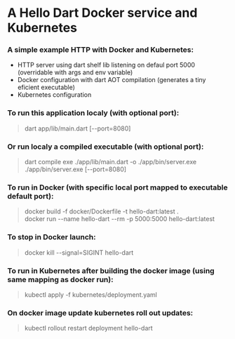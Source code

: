 # A Hello Dart Docker service and Kubernetes

### A simple example HTTP with Docker and Kubernetes:  
- HTTP server using dart shelf lib listening on defaul port 5000 (overridable with args and env variable)  
- Docker configuration with dart AOT compilation (generates a tiny eficient executable)  
- Kubernetes configuration  

### To run this application localy (with optional port):
> dart app/lib/main.dart [--port=8080]

### Or run localy a compiled executable (with optional port):
> dart compile exe ./app/lib/main.dart -o ./app/bin/server.exe
> ./app/bin/server.exe [--port=8080]

### To run in Docker (with specific local port mapped to executable default port):
> docker build -f docker/Dockerfile -t hello-dart:latest .  
> docker run --name hello-dart --rm -p 5000:5000 hello-dart:latest  

### To stop in Docker launch:
> docker kill --signal=SIGINT hello-dart   

### To run in Kubernetes after building the docker image (using same mapping as docker run):
> kubectl apply -f kubernetes/deployment.yaml   

### On docker image update kubernetes roll out updates:
> kubectl rollout restart deployment hello-dart  